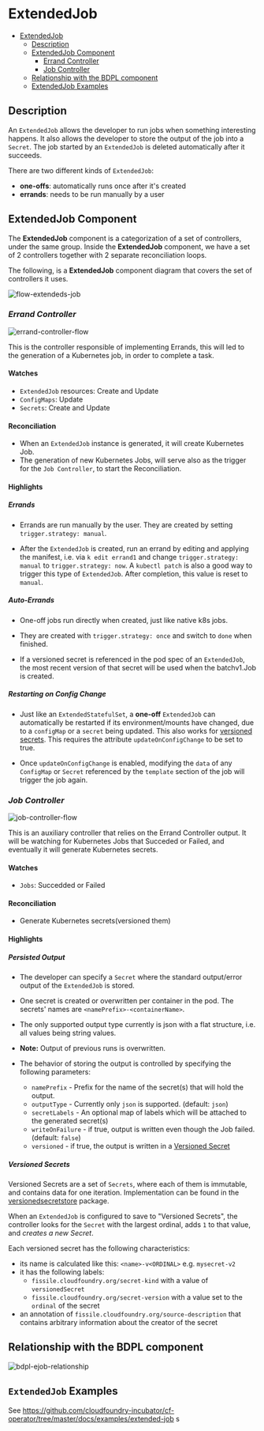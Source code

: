 # ExtendedJob

- [ExtendedJob](#extendedjob)
  - [Description](#description)
  - [ExtendedJob Component](#extendedjob-component)
    - [Errand Controller](#errand-controller)
    - [Job Controller](#job-controller)
  - [Relationship with the BDPL component](#relationship-with-the-bdpl-component)
  - [ExtendedJob Examples](#extendedjob-examples)

## Description

An `ExtendedJob` allows the developer to run jobs when something interesting happens. It also allows the developer to store the output of the job into a `Secret`.
The job started by an `ExtendedJob` is deleted automatically after it succeeds.

There are two different kinds of `ExtendedJob`:

- **one-offs**: automatically runs once after it's created
- **errands**: needs to be run manually by a user

## ExtendedJob Component

The **ExtendedJob** component is a categorization of a set of controllers, under the same group. Inside the **ExtendedJob** component, we have a set of 2 controllers together with 2 separate reconciliation loops.

The following, is a **ExtendedJob** component diagram that covers the set of controllers it uses.

![flow-extendeds-job](quarks_ejobcomponent_flow.png)


### **_Errand Controller_**

![errand-controller-flow](quarks_ejoberrandcontroller_flow.png)

This is the controller responsible of implementing Errands, this will led to the generation of a Kubernetes job, in order to complete a task.

#### Watches
- `ExtendedJob` resources: Create and Update
- `ConfigMaps`: Update
- `Secrets`: Create and Update

#### Reconciliation
- When an `ExtendedJob` instance is generated, it will create Kubernetes Job.
- The generation of new Kubernetes Jobs, will serve also as the trigger for the `Job Controller`, to start the Reconciliation.

#### Highlights

##### Errands

- Errands are run manually by the user. They are created by setting `trigger.strategy: manual`.

- After the `ExtendedJob` is created, run an errand by editing and applying the
manifest, i.e. via `k edit errand1` and change `trigger.strategy: manual` to `trigger.strategy: now`. A `kubectl patch` is also a good way to trigger this type of `ExtendedJob`. After completion, this value is reset to `manual`.

##### Auto-Errands

- One-off jobs run directly when created, just like native k8s jobs.

- They are created with `trigger.strategy: once` and switch to `done` when
finished.

- If a versioned secret is referenced in the pod spec of an `ExtendedJob`, the most recent
version of that secret will be used when the batchv1.Job is created.

##### Restarting on Config Change

- Just like an `ExtendedStatefulSet`, a **one-off** `ExtendedJob` can
automatically be restarted if its environment/mounts have changed, due to a
`configMap` or a `secret` being updated. This also works for [versioned secrets](#versioned-secrets). This requires the attribute `updateOnConfigChange` to be set to true.

- Once `updateOnConfigChange` is enabled, modifying the `data` of any `ConfigMap` or `Secret` referenced by the `template` section of the job will trigger the job again.




### **_Job Controller_**

![job-controller-flow](quarks_ejobjobcontroller_flow.png)

This is an auxiliary controller that relies on the Errand Controller output. It will be watching for Kubernetes Jobs that Succeded or Failed, and eventually it will generate Kubernetes secrets.

#### Watches
- `Jobs`: Succedded or Failed

#### Reconciliation
- Generate Kubernetes secrets(versioned them)

#### Highlights

##### Persisted Output

- The developer can specify a `Secret` where the standard output/error output of
the `ExtendedJob` is stored.

- One secret is created or overwritten per container in the pod. The secrets'
names are `<namePrefix>-<containerName>`.

- The only supported output type currently is json with a flat structure, i.e.
all values being string values.

- **Note:** Output of previous runs is overwritten.

- The behavior of storing the output is controlled by specifying the following parameters:
  - `namePrefix` - Prefix for the name of the secret(s) that will hold the output.
  - `outputType` - Currently only `json` is supported. (default: `json`)
  - `secretLabels` - An optional map of labels which will be attached to the generated secret(s)
  - `writeOnFailure` - if true, output is written even though the Job failed. (default: `false`)
  - `versioned` - if true, the output is written in a [Versioned Secret](#versioned-secrets)

##### Versioned Secrets

Versioned Secrets are a set of `Secrets`, where each of them is immutable, and contains data for one iteration. Implementation can be found in the [versionedsecretstore](https://github.com/cloudfoundry-incubator/cf-operator/blob/master/pkg/kube/util/versionedsecretstore) package.

When an `ExtendedJob` is configured to save to "Versioned Secrets", the controller looks for the `Secret` with the largest ordinal, adds `1` to that value, and _creates a new Secret_.

Each versioned secret has the following characteristics:

- its name is calculated like this: `<name>-v<ORDINAL>` e.g. `mysecret-v2`
- it has the following labels:
  - `fissile.cloudfoundry.org/secret-kind` with a value of `versionedSecret`
  - `fissile.cloudfoundry.org/secret-version` with a value set to the `ordinal` of the secret
- an annotation of `fissile.cloudfoundry.org/source-description` that contains arbitrary information about the creator of the secret

## Relationship with the BDPL component

![bdpl-ejob-relationship](quarks_bdpl_and_ejob_flow.png)
## `ExtendedJob` Examples

See https://github.com/cloudfoundry-incubator/cf-operator/tree/master/docs/examples/extended-job
s
